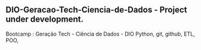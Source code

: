 ## DIO-Geracao-Tech-Ciencia-de-Dados - Project under development.
Bootcamp : Geração Tech - Ciência de Dados - DIO
Python, git, github, ETL, POO,

